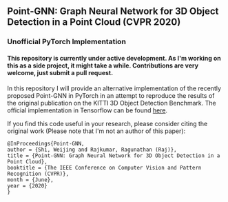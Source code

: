 ## Point-GNN: Graph Neural Network for 3D Object Detection in a Point Cloud (CVPR 2020)
### Unofficial PyTorch Implementation

#### This repository is currently under active development. As I'm working on this as a side project, it might take a while. Contributions are very welcome, just submit a pull request.

In this repository I will provide an alternative implementation of the recently proposed Point-GNN in PyTorch in an attempt to reproduce the results of the original publication on the KITTI 3D Object Detection Benchmark.
The official implementation in Tensorflow can be found [here](https://github.com/WeijingShi/Point-GNN).

If you find this code useful in your research, please consider citing the original work (Please note that I'm not an author of this paper):

```
@InProceedings{Point-GNN,
author = {Shi, Weijing and Rajkumar, Ragunathan (Raj)},
title = {Point-GNN: Graph Neural Network for 3D Object Detection in a Point Cloud},
booktitle = {The IEEE Conference on Computer Vision and Pattern Recognition (CVPR)},
month = {June},
year = {2020}
}
